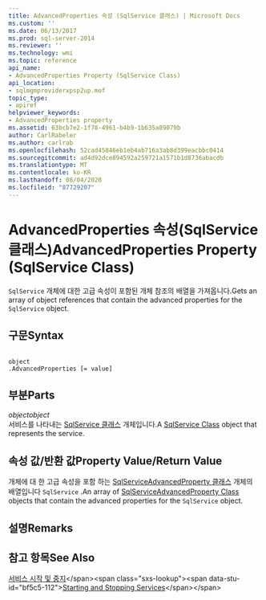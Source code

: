 ```yaml
---
title: AdvancedProperties 속성 (SqlService 클래스) | Microsoft Docs
ms.custom: ''
ms.date: 06/13/2017
ms.prod: sql-server-2014
ms.reviewer: ''
ms.technology: wmi
ms.topic: reference
api_name:
- AdvancedProperties Property (SqlService Class)
api_location:
- sqlmgmproviderxpsp2up.mof
topic_type:
- apiref
helpviewer_keywords:
- AdvancedProperties property
ms.assetid: 63bcb7e2-1f78-4961-b4b9-1b635a89079b
author: CarlRabeler
ms.author: carlrab
ms.openlocfilehash: 52cad45846eb1eb4ab716a3ab8d399eacbbc0414
ms.sourcegitcommit: ad4d92dce894592a259721a1571b1d8736abacdb
ms.translationtype: MT
ms.contentlocale: ko-KR
ms.lasthandoff: 08/04/2020
ms.locfileid: "87729207"
---
```

# <a name="advancedproperties-property-sqlservice-class"></a><span data-ttu-id="bf5c5-102">AdvancedProperties 속성(SqlService 클래스)</span><span class="sxs-lookup"><span data-stu-id="bf5c5-102">AdvancedProperties Property (SqlService Class)</span></span>
  <span data-ttu-id="bf5c5-103">`SqlService` 개체에 대한 고급 속성이 포함된 개체 참조의 배열을 가져옵니다.</span><span class="sxs-lookup"><span data-stu-id="bf5c5-103">Gets an array of object references that contain the advanced properties for the `SqlService` object.</span></span>  
  
## <a name="syntax"></a><span data-ttu-id="bf5c5-104">구문</span><span class="sxs-lookup"><span data-stu-id="bf5c5-104">Syntax</span></span>  
  
```  
  
object  
.AdvancedProperties [= value]  
```  
  
## <a name="parts"></a><span data-ttu-id="bf5c5-105">부분</span><span class="sxs-lookup"><span data-stu-id="bf5c5-105">Parts</span></span>  
 <span data-ttu-id="bf5c5-106">*object*</span><span class="sxs-lookup"><span data-stu-id="bf5c5-106">*object*</span></span>  
 <span data-ttu-id="bf5c5-107">서비스를 나타내는 [SqlService 클래스](sqlservice-class.md) 개체입니다.</span><span class="sxs-lookup"><span data-stu-id="bf5c5-107">A [SqlService Class](sqlservice-class.md) object that represents the service.</span></span>  
  
## <a name="property-valuereturn-value"></a><span data-ttu-id="bf5c5-108">속성 값/반환 값</span><span class="sxs-lookup"><span data-stu-id="bf5c5-108">Property Value/Return Value</span></span>  
 <span data-ttu-id="bf5c5-109">개체에 대 한 고급 속성을 포함 하는 [SqlServiceAdvancedProperty 클래스](../sqlserviceadvancedproperty-class/sqlserviceadvancedproperty-class.md) 개체의 배열입니다 `SqlService` .</span><span class="sxs-lookup"><span data-stu-id="bf5c5-109">An array of [SqlServiceAdvancedProperty Class](../sqlserviceadvancedproperty-class/sqlserviceadvancedproperty-class.md) objects that contain the advanced properties for the `SqlService` object.</span></span>  
  
## <a name="remarks"></a><span data-ttu-id="bf5c5-110">설명</span><span class="sxs-lookup"><span data-stu-id="bf5c5-110">Remarks</span></span>  
  
## <a name="see-also"></a><span data-ttu-id="bf5c5-111">참고 항목</span><span class="sxs-lookup"><span data-stu-id="bf5c5-111">See Also</span></span>  
 <span data-ttu-id="bf5c5-112">[서비스 시작 및 중지](https://technet.microsoft.com/library/ms174886\(v=sql.105\).aspx)</span><span class="sxs-lookup"><span data-stu-id="bf5c5-112">[Starting and Stopping Services](https://technet.microsoft.com/library/ms174886\(v=sql.105\).aspx)</span></span>  
  
  
